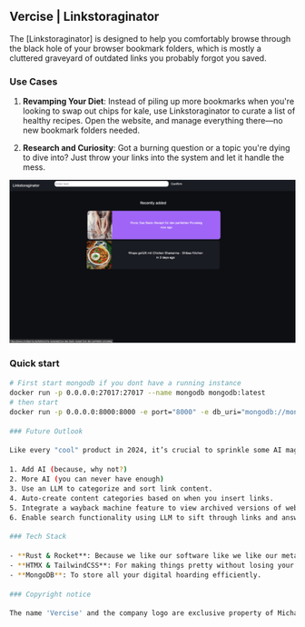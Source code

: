 ## Vercise | Linkstoraginator

The [Linkstoraginator] is designed to help you comfortably browse through the black hole of your browser bookmark folders, which is mostly a cluttered graveyard of outdated links you probably forgot you saved.

### Use Cases

1. **Revamping Your Diet**: Instead of piling up more bookmarks when you're looking to swap out chips for kale, use Linkstoraginator to curate a list of healthy recipes. Open the website, and manage everything there—no new bookmark folders needed.

2. **Research and Curiosity**: Got a burning question or a topic you're dying to dive into? Just throw your links into the system and let it handle the mess.

![screenshot](assets/screen1.png)

### Quick start

```bash
# First start mongodb if you dont have a running instance
docker run -p 0.0.0.0:27017:27017 --name mongodb mongodb:latest
# then start
docker run -p 0.0.0.0:8000:8000 -e port="8000" -e db_uri="mongodb://mongodb:27017" michaelprojects/linkstoraginator:0.4

### Future Outlook

Like every "cool" product in 2024, it’s crucial to sprinkle some AI magic into the mix. Here are some futuristic ideas (but hey, if you want something specific, just fork us and fire up a pull request!):

1. Add AI (because, why not?)
2. More AI (you can never have enough)
3. Use an LLM to categorize and sort link content.
4. Auto-create content categories based on when you insert links.
5. Integrate a wayback machine feature to view archived versions of websites.
6. Enable search functionality using LLM to sift through links and answer your pressing queries with ease.

### Tech Stack

- **Rust & Rocket**: Because we like our software like we like our metal—strong and reliable.
- **HTMX & TailwindCSS**: For making things pretty without losing your mind.
- **MongoDB**: To store all your digital hoarding efficiently.

### Copyright notice

The name 'Vercise' and the company logo are exclusive property of MichaelProjects and may not be used in any redistributions or derivative works without explicit permission.
```

